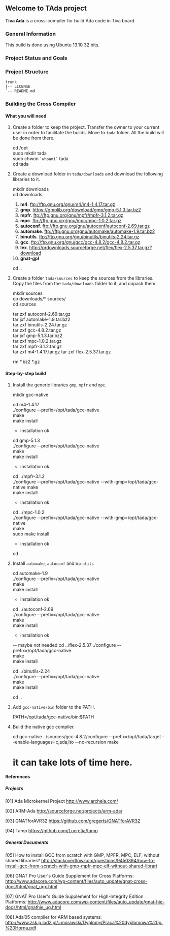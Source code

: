 ## Welcome to TAda project ##

**Tiva Ada** is a cross-compiler for build Ada code in Tiva board.

### General Information ###
This build is done using Ubuntu 13.10 32 bits. 
	
### Project Status and Goals ###

### Project Structure ##

	trunk
	|-- LICENSE
	`-- README.md

### Building the Cross Compiler ###
#### What you will need ####

1. Create a folder to keep the project. Transfer the owner to your current user in order to facilitate the builds. Move to `tada` folder. All the build will be done from there.

	cd /opt  
	sudo mkdir tada  
	sudo chwon `` `whoami` `` tada  
	cd tada  
	
2. Create a download folder in `tada/downloads` and download the following libraries to it.

	mkdir downloads  
	cd downloads  
	
	1. **m4**. <ftp://ftp.gnu.org/gnu/m4/m4-1.4.17.tar.gz>
	2. **gmp**. <https://gmplib.org/download/gmp/gmp-5.1.3.tar.bz2>
	3. **mpfr**. <ftp://ftp.gnu.org/gnu/mpfr/mpfr-3.1.2.tar.gz>
	4. **mpc**. <ftp://ftp.gnu.org/gnu/mpc/mpc-1.0.2.tar.gz>
	5. **autoconf**. <ftp://ftp.gnu.org/gnu/autoconf/autoconf-2.69.tar.gz>
	6. **automake**. <ftp://ftp.gnu.org/gnu/automake/automake-1.9.tar.bz2>
	7. **binutils**. <ftp://ftp.gnu.org/gnu/binutils/binutils-2.24.tar.gz>
	8. **gcc**. <ftp://ftp.gnu.org/gnu/gcc/gcc-4.8.2/gcc-4.8.2.tar.gz>
	9. **lex**. <http://prdownloads.sourceforge.net/flex/flex-2.5.37.tar.gz?download>
	10. **gnat-gpl**
		
	cd ..
	
3. Create a folder `tada/sources` to keep the sources from the libraries. Copy the files from the `tada/downloads` folder to it, and unpack them.

	mkdir sources  
	cp downloads/* sources/  
	cd sources

	tar zxf autoconf-2.69.tar.gz  
	tar jxf automake-1.9.tar.bz2  
	tar zxf binutils-2.24.tar.gz  
	tar zxf gcc-4.8.2.tar.gz  
	tar jxf gmp-5.1.3.tar.bz2  
	tar zxf mpc-1.0.2.tar.gz  
	tar zxf mpfr-3.1.2.tar.gz  
	tar zxf m4-1.4.17.tar.gz 
	tar zxf flex-2.5.37.tar.gz
	
	rm *.bz2 *.gz  

#### Step-by-step build ####

1. Install the generic libraries `gmp`, `mpfr` and `mpc`.

	mkdir gcc-native

	cd m4-1.4.17  
	./configure --prefix=/opt/tada/gcc-native  
	make  
	make install  
	- installation ok
	
	cd gmp-5.1.3  
	./configure --prefix=/opt/tada/gcc-native  
	make  
	make install  
	- installation ok  

	cd ../mpfr-3.1.2  
	./configure --prefix=/opt/tada/gcc-native --with-gmp=/opt/tada/gcc-native
	make  
	make install  
  	- installation ok  

	cd ../mpc-1.0.2  
	./configure --prefix=/opt/tada/gcc-native --with-gmp=/opt/tada/gcc-native  
	make  
	sudo make install  
	- installation ok

	cd ..  

2. Install `automake`, `autoconf` and `binutils`

	cd automake-1.9  
	./configure --prefix=/opt/tada/gcc-native  
	make  
	make install  
	- installation ok
	
	cd ../autoconf-2.69  
	./configure --prefix=/opt/tada/gcc-native  
	make  
	make install  
	- installation ok
	
	-- maybe not needed
	cd ../flex-2.5.37
	./configure --prefix=/opt/tada/gcc-native  
	make  
	make install  
	
	cd ../binutils-2.24  
	./configure --prefix=/opt/tada/gcc-native  
	make  
	make install  

	cd ..  

3. Add `gcc-native/bin` folder to the PATH.

	PATH=/opt/tada/gcc-native/bin:$PATH

4. Build the native gcc compiler.

	cd gcc-native
	../sources/gcc-4.8.2/configure --prefix=/opt/tada/target --enable-languages=c,ada,lto --no-recursion
	make
	# it can take lots of time here.

#### References ####

##### Projects #####

[01] Ada Microkernel Project
<http://www.archeia.com/>

[02] ARM-Ada
<http://sourceforge.net/projects/arm-ada/>

[03] GNATforAVR32
<https://github.com/gregerts/GNATforAVR32>

[04] Tamp
<https://github.com/Lucretia/tamp>

##### General Documents #####

[05] How to install GCC from scratch with GMP, MPFR, MPC, ELF, without shared libraries?
<http://stackoverflow.com/questions/9450394/how-to-install-gcc-from-scratch-with-gmp-mpfr-mpc-elf-without-shared-librari>

[06] GNAT Pro User's Guide Supplement for Cross Platforms:
<http://www.adacore.com/wp-content/files/auto_update/gnat-cross-docs/html/gnat_ugx.html>

[07] GNAT Pro User's Guide Supplement for High-Integrity Edition Platforms:
<http://www.adacore.com/wp-content/files/auto_update/gnat-hie-docs/html/gnathie_ug.html>

[08] Ada’05 compiler for ARM based systems:
<http://www.zsk.p.lodz.pl/~morawski/Dyplomy/Praca%20dyplomowa%20p.%20Horna.pdf>

	
